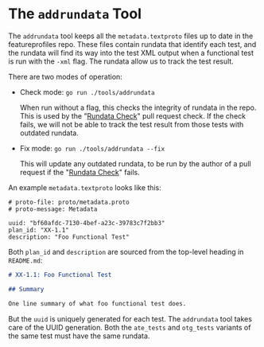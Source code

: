 # The `addrundata` Tool

The `addrundata` tool keeps all the `metadata.textproto` files up to date in the
featureprofiles repo. These files contain rundata that identify each test,
and the rundata will find its way into the test XML output when a functional
test is run with the `-xml` flag. The rundata allow us to track the test result.

There are two modes of operation:

*   Check mode: `go run ./tools/addrundata`

    When run without a flag, this checks the integrity of rundata in the repo.
    This is used by the "[Rundata Check]" pull request check. If the check
    fails, we will not be able to track the test result from those tests with
    outdated rundata.

*   Fix mode: `go run ./tools/addrundata --fix`

    This will update any outdated rundata, to be run by the author of a pull
    request if the "[Rundata Check]" fails.

[Rundata Check]: /.github/workflows/rundata_check.yml

An example `metadata.textproto` looks like this:

```
# proto-file: proto/metadata.proto
# proto-message: Metadata

uuid: "bf60afdc-7130-4bef-a23c-39783c7f2bb3"
plan_id: "XX-1.1"
description: "Foo Functional Test"
```

Both `plan_id` and `description` are sourced from the top-level heading in
`README.md`:

```md
# XX-1.1: Foo Functional Test

## Summary

One line summary of what foo functional test does.
```

But the `uuid` is uniquely generated for each test. The `addrundata` tool takes
care of the UUID generation. Both the `ate_tests` and `otg_tests` variants of
the same test must have the same rundata.
